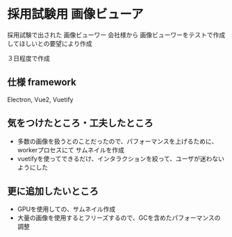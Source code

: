 # 採用試験用 画像ビューア

  採用試験で出された 画像ビューワー
  会社様から 画像ビューワーをテストで作成してほしいとの要望により作成

  ３日程度で作成

## 仕様 framework

Electron, Vue2, Vuetify

## 気をつけたところ・工夫したところ

- 多数の画像を扱うとのことだったので、パフォーマンスを上げるために、workerプロセスにて サムネイルを作成
- vuetifyを使ってできるだけ、インタラクションを絞って、ユーザが迷わないようにした

## 更に追加したいところ

- GPUを使用しての、サムネイル作成
- 大量の画像を使用するとフリーズするので、GCを含めたパフォーマンスの調整
